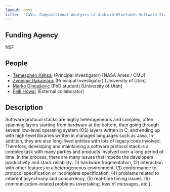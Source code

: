 ```yaml
---
layout: post
title:  "CaVa: Compositional Analysis of Android Bluetooth Software Stack"
---
```


## Funding Agency ##
NSF

## People ##
* [Temesghen Kahsai][teme] (Principal Investigator) [NASA Ames / CMU]
* [Zvonimir Rakamaric][z] (Prinicipal Investigator) [University of Utah]
* [Marko Dimjašević][marko] (PhD student) [University of Utah] 
* [Falk Howar][falk] (External collaborator)

## Description ##
Software protocol stacks are highly heterogeneous and complex, often spanning layers starting from hardware at the bottom, then going through several low-level operating system (OS) layers written in C, and ending up with high-level libraries written in managed languages such as Java. In addition, they are also long-lived entities with lots of legacy code involved. Therefore, developing and maintaining a software protocol stack is a complex task with many parties and products involved over a long period of time. In the process, there are many issues that impede the developers’ productivity and stack reliability: (1) hardware fragmentation, (2) interaction with other features in a heterogeneous environment, (3) conformance to protocol specification or incomplete specification, (4) problems related to inherent asynchrony and concurrency, (5) real-time timing issues, (6) communication-related problems (overtaking, loss of messages, etc.).





[z]: http://www.zvonimir.info/
[falk]: http://www.falkhowar.de/
[teme]: http://www.lememta.info
[marko]: http://dimjasevic.net/marko/
